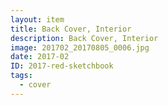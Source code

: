 ```yaml
---
layout: item
title: Back Cover, Interior
description: Back Cover, Interior
image: 201702_20170805_0006.jpg
date: 2017-02
ID: 2017-red-sketchbook
tags: 
  - cover
---
```

